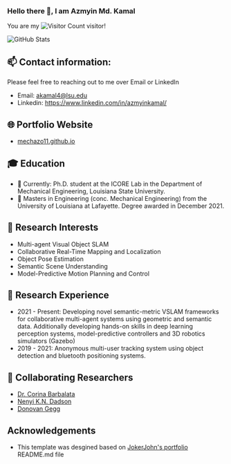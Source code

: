 ### Hello there 👋, I am Azmyin Md. Kamal

You are my ![Visitor Count](https://profile-counter.glitch.me/Mechazo11/count.svg) visitor!

![GitHub Stats](https://github-readme-stats.vercel.app/api?username=Mechazo11&show_icons=true&theme=buefy)

## 📫 Contact information:
Please feel free to reaching out to me over Email or LinkedIn
- Email: akamal4@lsu.edu
- Linkedin: https://www.linkedin.com/in/azmyinkamal/

## 🌐 Portfolio Website
- [mechazo11.github.io](https://mechazo11.github.io/)

## 🎓 Education

- 🏫 Currently: Ph.D. student at the ICORE Lab in the Department of Mechanical Engineering, Louisiana State University.
- 🏫 Masters in Engineering (conc. Mechanical Engineering) from the University of Louisiana at Lafayette. Degree awarded in December 2021.

## 🎯 Research Interests
- Multi-agent Visual Object SLAM
- Collaborative Real-Time Mapping and Localization
- Object Pose Estimation
- Semantic Scene Understanding
- Model-Predictive Motion Planning and Control

## 🔬 Research Experience
 - 2021 - Present: Developing novel semantic-metric VSLAM frameworks for collaborative multi-agent systems using geometric and semantic data. Additionally developing hands-on skills in deep learning perception systems, model-predictive controllers and 3D robotics simulators (Gazebo)
 - 2019 - 2021: Anonymous multi-user tracking system using object detection and bluetooth positioning systems.

## 🤝 Collaborating Researchers
- [Dr. Corina Barbalata](https://github.com/cbarbalata)
- [Nenyi K.N. Dadson](https://github.com/Stein-NKND)
- [Donovan Gegg](https://github.com/HailtheWhale)

## Acknowledgements
- This template was desgined based on [JokerJohn's portfolio](https://github.com/JokerJohn/JokerJohn/blob/main/README.md?plain=1) README.md file


